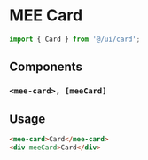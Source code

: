 # MEE Card

```typescript
import { Card } from '@/ui/card';
```

## Components

### `<mee-card>, [meeCard]`

## Usage

```html
<mee-card>Card</mee-card>
<div meeCard>Card</div>
```
